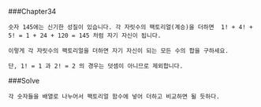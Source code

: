###Chapter34

    숫자 145에는 신기한 성질이 있습니다. 각 자릿수의 팩토리얼(계승)을 더하면  1! + 4! + 5! = 1 + 24 + 120 = 145 처럼 자기 자신이 됩니다.

    이렇게 각 자릿수의 팩토리얼을 더하면 자기 자신이 되는 모든 수의 합을 구하세요.

    단, 1! = 1 과 2! = 2 의 경우는 덧셈이 아니므로 제외합니다.

###Solve

    각 숫자들을 배열로 나누어서 팩토리얼 함수에 넣어 더하고 비교하면 될 듯하다.
